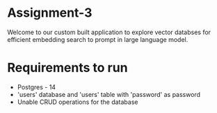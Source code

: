 # Assignment-3
Welcome to our custom built application to explore vector databses for efficient embedding search to prompt in large language model.

# Requirements to run
- Postgres - 14
- 'users' database and 'users' table with 'password' as password
- Unable CRUD operations for the database